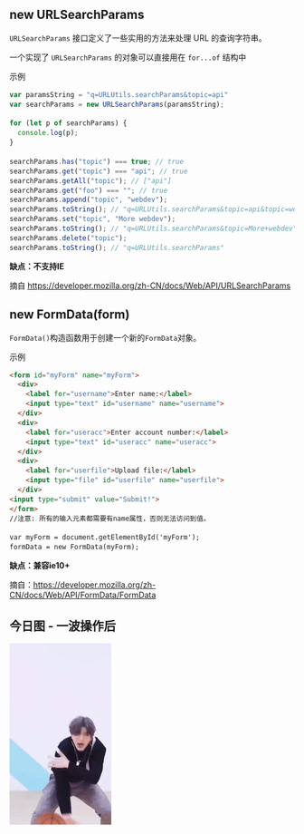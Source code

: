 ## new URLSearchParams
`URLSearchParams` 接口定义了一些实用的方法来处理 URL 的查询字符串。

一个实现了 `URLSearchParams` 的对象可以直接用在 `for...of` 结构中

示例
```js
var paramsString = "q=URLUtils.searchParams&topic=api"
var searchParams = new URLSearchParams(paramsString);

for (let p of searchParams) {
  console.log(p);
}

searchParams.has("topic") === true; // true
searchParams.get("topic") === "api"; // true
searchParams.getAll("topic"); // ["api"]
searchParams.get("foo") === ""; // true
searchParams.append("topic", "webdev");
searchParams.toString(); // "q=URLUtils.searchParams&topic=api&topic=webdev"
searchParams.set("topic", "More webdev");
searchParams.toString(); // "q=URLUtils.searchParams&topic=More+webdev"
searchParams.delete("topic");
searchParams.toString(); // "q=URLUtils.searchParams"
```

**缺点：不支持IE**

摘自 https://developer.mozilla.org/zh-CN/docs/Web/API/URLSearchParams

##  new FormData(form)

`FormData()`构造函数用于创建一个新的`FormData`对象。

示例
```html
<form id="myForm" name="myForm">
  <div>
    <label for="username">Enter name:</label>
    <input type="text" id="username" name="username">
  </div>
  <div>
    <label for="useracc">Enter account number:</label>
    <input type="text" id="useracc" name="useracc">
  </div>
  <div>
    <label for="userfile">Upload file:</label>
    <input type="file" id="userfile" name="userfile">
  </div>
<input type="submit" value="Submit!">
</form>
//注意: 所有的输入元素都需要有name属性，否则无法访问到值。

var myForm = document.getElementById('myForm');
formData = new FormData(myForm);
```
**缺点：兼容ie10+**

摘自：https://developer.mozilla.org/zh-CN/docs/Web/API/FormData/FormData
## 今日图 - 一波操作后
![16b55dd6cf188092.gif](../../images/16b55dd6cf188092.gif)
